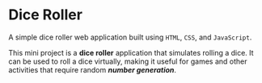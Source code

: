 # Dice Roller

A simple dice roller web application built using ```HTML```, ```CSS```, and ```JavaScript```.

This mini project is a **dice roller** application that simulates rolling a dice. It can be used to roll a dice virtually, making it useful for games and other activities that require random ***number generation***.




